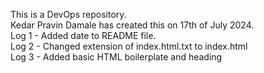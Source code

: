 This is a DevOps repository.
<br>
Kedar Pravin Damale has created this on 17th of July 2024.
<br>
Log 1 - Added date to README file.
<br>
Log 2 - Changed extension of index.html.txt to index.html
<br>
Log 3 - Added basic HTML boilerplate and heading
<br>
